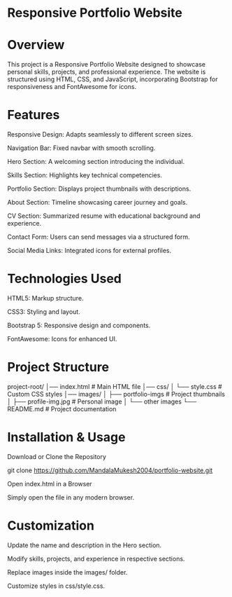 # Responsive Portfolio Website

# Overview

This project is a Responsive Portfolio Website designed to showcase personal skills, projects, and professional experience. The website is structured using HTML, CSS, and JavaScript, incorporating Bootstrap for responsiveness and FontAwesome for icons.

# Features

Responsive Design: Adapts seamlessly to different screen sizes.

Navigation Bar: Fixed navbar with smooth scrolling.

Hero Section: A welcoming section introducing the individual.

Skills Section: Highlights key technical competencies.

Portfolio Section: Displays project thumbnails with descriptions.

About Section: Timeline showcasing career journey and goals.

CV Section: Summarized resume with educational background and experience.

Contact Form: Users can send messages via a structured form.

Social Media Links: Integrated icons for external profiles.

# Technologies Used

HTML5: Markup structure.

CSS3: Styling and layout.

Bootstrap 5: Responsive design and components.

FontAwesome: Icons for enhanced UI.


# Project Structure

project-root/
│── index.html          # Main HTML file
│── css/
│   └── style.css       # Custom CSS styles
│── images/
│   ├── portfolio-imgs  # Project thumbnails
│   ├── profile-img.jpg # Personal image
│   └── other images
└── README.md           # Project documentation

# Installation & Usage

Download or Clone the Repository

git clone https://github.com/MandalaMukesh2004/portfolio-website.git

Open index.html in a Browser

Simply open the file in any modern browser.

# Customization

Update the name and description in the Hero section.

Modify skills, projects, and experience in respective sections.

Replace images inside the images/ folder.

Customize styles in css/style.css.
